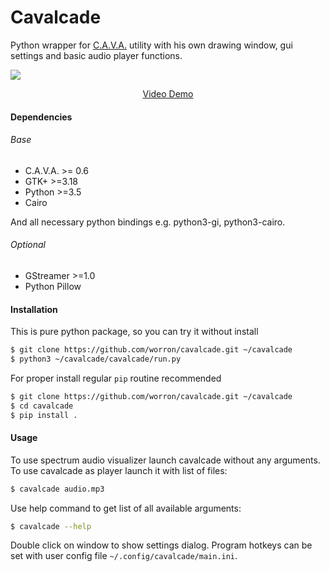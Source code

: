 # Cavalcade

Python wrapper for [C.A.V.A.](https://github.com/karlstav/cava) utility with his own drawing window, gui settings and basic audio player functions.

![](http://i.imgur.com/D6I21lL.png)
<p align="center"><a href="https://www.youtube.com/watch?v=wAZ6MnVueNY&feature=youtu.be">Video Demo</a></p>

#### Dependencies

###### Base
* C.A.V.A. >= 0.6
* GTK+ >=3.18
* Python >=3.5
* Cairo

And all necessary python bindings e.g. python3-gi, python3-cairo.

###### Optional
* GStreamer >=1.0
* Python Pillow

#### Installation
This is pure python package, so you can try it without install
```bash
$ git clone https://github.com/worron/cavalcade.git ~/cavalcade
$ python3 ~/cavalcade/cavalcade/run.py
```
For proper install regular `pip` routine recommended
```bash
$ git clone https://github.com/worron/cavalcade.git ~/cavalcade
$ cd cavalcade
$ pip install .
```

#### Usage
To use spectrum audio visualizer launch cavalcade without any arguments.
To use cavalcade as player launch it with list of files:
```bash
$ cavalcade audio.mp3
```
Use help command to get list of all available arguments:
```bash
$ cavalcade --help
```

Double click on window to show settings dialog.
Program hotkeys can be set with user config file `~/.config/cavalcade/main.ini`.